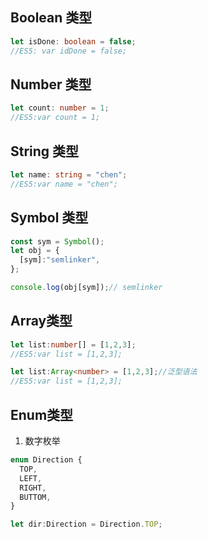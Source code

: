<!--
 * @Description:
 * @User: Chen
 * @Date: 2022-12-02 12:05:25
-->

## Boolean 类型

```ts
let isDone: boolean = false;
//ES5: var idDone = false;
```

## Number 类型

```ts
let count: number = 1;
//ES5:var count = 1;
```

## String 类型

```ts
let name: string = "chen";
//ES5:var name = "chen";
```

## Symbol 类型

```ts
const sym = Symbol();
let obj = {
  [sym]:"semlinker",
};

console.log(obj[sym]);// semlinker
```

## Array类型

```ts
let list:number[] = [1,2,3];
//ES5:var list = [1,2,3];

let list:Array<number> = [1,2,3];//泛型语法
//ES5:var list = [1,2,3];
```

##  Enum类型

1. 数字枚举
```ts
enum Direction {
  TOP,
  LEFT,
  RIGHT,
  BUTTOM,
}

let dir:Direction = Direction.TOP;
```
